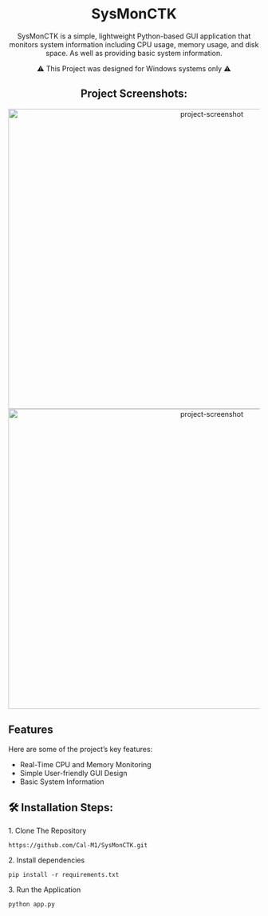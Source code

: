 <h1 align="center" id="title">SysMonCTK</h1>

<p align="center" id="description">SysMonCTK is a simple, lightweight Python-based GUI application that monitors system information including CPU usage, memory usage, and disk space. As well as providing basic system information.</p>
<p align="center" id="smallprint"> ⚠️ This Project was designed for Windows systems only ⚠️ </p>

<h2 align="center">Project Screenshots:</h2>

<div align="center">  
  <img src="https://i.imgur.com/FODs3z8.png" alt="project-screenshot" width="800" height="600"> 
  <img src="https://i.imgur.com/slWkPzP.png" alt="project-screenshot" width="800" height="600">
</div>

<h2> Features </h2>

Here are some of the project’s key features:

*   Real-Time CPU and Memory Monitoring
*   Simple User-friendly GUI Design
*   Basic System Information

<h2>🛠️ Installation Steps:</h2>

<p>1. Clone The Repository</p>

```
https://github.com/Cal-M1/SysMonCTK.git
```

<p>2. Install dependencies</p>

```
pip install -r requirements.txt
```

<p>3. Run the Application</p>

```
python app.py
```

